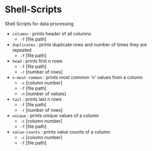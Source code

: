 # Shell-Scripts
Shell Scripts for data processing

* `columns` : prints header of all columns
    * `-f` [file path]
* `duplicates` : prints duplicate rows and number of times they are repeated
    * `-f` [file path]
* `head` : prints first n rows
    * `-f` [file path]
    * `-r` [number of rows]     
* `n-most-common` : prints most common 'n' values from a column
    * `-c` [column number]
    * `-f` [file path]
    * `-n` [number of values]
* `tail` : prints last n rows
    * `-f` [file path]
    * `-r` [number of rows]
* `unique` : prints unique values of a column
    * `-c` [column number]
    * `-f` [file path]
* `value-counts` : prints value counts of a column
    * `-c` [column number]
    * `-f` [file path]